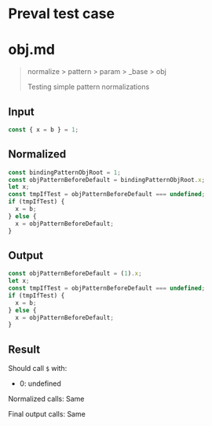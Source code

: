 # Preval test case

# obj.md

> normalize > pattern > param > _base > obj
>
> Testing simple pattern normalizations

## Input

`````js filename=intro
const { x = b } = 1;
`````

## Normalized

`````js filename=intro
const bindingPatternObjRoot = 1;
const objPatternBeforeDefault = bindingPatternObjRoot.x;
let x;
const tmpIfTest = objPatternBeforeDefault === undefined;
if (tmpIfTest) {
  x = b;
} else {
  x = objPatternBeforeDefault;
}
`````

## Output

`````js filename=intro
const objPatternBeforeDefault = (1).x;
let x;
const tmpIfTest = objPatternBeforeDefault === undefined;
if (tmpIfTest) {
  x = b;
} else {
  x = objPatternBeforeDefault;
}
`````

## Result

Should call `$` with:
 - 0: undefined

Normalized calls: Same

Final output calls: Same

